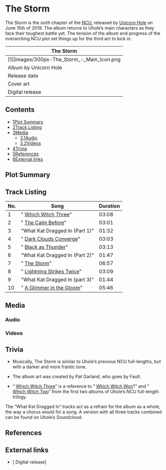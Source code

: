 # The Storm

The Storm is the sixth chapter of the [NCU](/wiki/NCU?action=edit&redlink=1 "NCU (page does not exist)"), released by [Unicorn Hole](/wiki/Unicorn_Hole "Unicorn Hole") on June 15th of 2019. The album returns to Uhole’s main characters as they face their toughest battle yet. The tension of the album and progress of the overarching NCU plot set things up for the third act to kick in.

| The Storm |
| --- |
| [![[images/300px-The_Storm_-_Main_Icon.png|Image]]](/wiki/File:The_Storm_-_Main_Icon.png) |
| Album by Unicorn Hole |
| Release date | June 15, 2019 |
| Cover art | by Pat Garland |
| Digital release | \[ Link\] |

## Contents

- [1Plot Summary](#Plot_Summary)
- [2Track Listing](#Track_Listing)
- [3Media](#Media)
  - [3.1Audio](#Audio)
  - [3.2Videos](#Videos)
- [4Trivia](#Trivia)
- [5References](#References)
- [6External links](#External_links)

## Plot Summary

## Track Listing

| No. | Song | Duration |
| --- | --- | --- |
| 1 | " [Which Witch Three](/wiki/Which_Witch_Three "Which Witch Three")" | 03:08 |
| 2 | " [The Calm Before](/wiki/The_Calm_Before "The Calm Before")" | 03:01 |
| 3 | "What Kat Dragged In (Part 1)" | 01:32 |
| 4 | " [Dark Clouds Converge](/wiki/Dark_Clouds_Converge "Dark Clouds Converge")" | 03:03 |
| 5 | " [Black as Thunder](/wiki/Black_as_Thunder "Black as Thunder")" | 03:13 |
| 6 | "What Kat Dragged In (Part 2)" | 01:47 |
| 7 | " [The Storm](/wiki/The_Storm_(song) "The Storm (song)")" | 06:57 |
| 8 | " [Lightning Strikes Twice](/wiki/Lightning_Strikes_Twice "Lightning Strikes Twice")" | 03:09 |
| 9 | "What Kat Dragged In (part 3)" | 01:44 |
| 10 | " [A Glimmer in the Gloom](/wiki/A_Glimmer_in_the_Gloom "A Glimmer in the Gloom")" | 05:46 |

## Media

### Audio

### Videos

## Trivia

- Musically, The Storm is similar to Uhole’s previous NCU full-lengths, but with a darker and more frantic tone.

- The album art was created by Pat Garland, who goes by Fault.

- “ [Which Witch Three](/wiki/Which_Witch_Three "Which Witch Three")” is a reference to “ [Which Witch Won](/wiki/Which_Witch_Won "Which Witch Won")?” and “ [Which Witch Two](/wiki/Which_Witch_Two "Which Witch Two")” from the first two albums of Uhole’s NCU full-length trilogy.

The “What Kat Dragged In” tracks act as a refrain for the album as a whole, the way a chorus would for a song. A version with all three tracks combined can be found on Uhole’s Soundcloud.

## References

## External links

- \[ Digital release\]